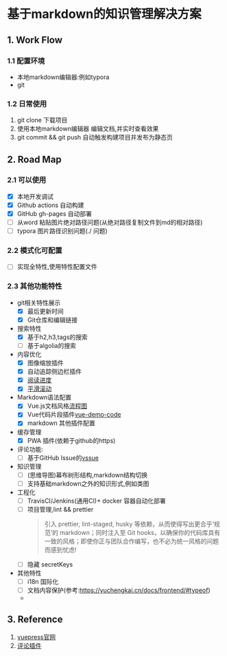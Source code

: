 # 基于markdown的知识管理解决方案

## 1. Work Flow

### 1.1 配置环境
  - 本地markdown编辑器:例如typora
  - git

### 1.2 日常使用
  1. git clone 下载项目
  2. 使用本地markdown编辑器 编辑文档,并实时查看效果
  3. git commit && git push 自动触发构建项目并发布为静态页

## 2. Road Map

### 2.1 可以使用

- [x] 本地开发调试
- [x] Github actions  自动构建
- [x] GitHub gh-pages 自动部署
- [ ] 从word 粘贴图片绝对路径问题(从绝对路径复制文件到md的相对路径)
- [ ] typora 图片路径识别问题(./ 问题)

### 2.2 模式化可配置

- [ ] 实现全特性,使用特性配置文件

### 2.3 其他功能特性

- git相关特性展示
  - [x] 最后更新时间
  - [x] Git仓库和编辑链接

- 搜索特性
  - [x] 基于h2,h3,tags的搜索
  - [ ] 基于algolia的搜索

- 内容优化
  - [x] 图像缩放插件
  - [x] 自动追踪侧边栏插件
  - [x] [阅读进度](https://github.com/tolking/vuepress-plugin-reading-progress)
  - [x] [平滑滚动](https://github.com/vuepress/vuepress-plugin-smooth-scroll)

- Markdown语法配置
  - [x] Vue.js文档风格[流程图](https://github.com/ulivz/vuepress-plugin-flowchart)
  - [x] Vue代码片段插件[vue-demo-code]()
  - [x] markdown 其他插件配置

- 缓存管理
  - [x] PWA 插件(依赖于github的https)
 
- 评论功能:
  - [ ] 基于GitHub Issue的[vssue](https://vssue.js.org)
  
- 知识管理
  - [ ] \(思维导图\)幕布树形结构,markdown结构切换 
  - [ ] 支持基础markdown之外的知识形式,例如类图

- 工程化
  - [ ] TravisCI/Jenkins(通用CI)+ docker 容器自动化部署
  - [ ] 项目管理,lint && prettier
    > 引入 prettier, lint-staged, husky 等依赖，从而使得写出更合乎‘规范’的 markdown；同时注入至 Git hooks，以确保你的代码库具有一致的风格；即使你正与团队合作编写，也不必为统一风格的问题而感到忧虑!
  - [ ] 隐藏 secretKeys

- 其他特性
  - [ ] i18n 国际化
  - [ ] 文档内容保护(参考:https://yuchengkai.cn/docs/frontend/#typeof) 
  - 

## 3. Reference

1. [vuepress官网](https://vuepress.vuejs.org)
2. [评论插件](https://vssue.js.org)
